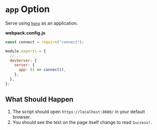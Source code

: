 # `app` Option

Serve using [`hono`](https://github.com/honojs/hono) as an application.

**webpack.config.js**

```js
const connect = require("connect");

module.exports = {
  // ...
  devServer: {
    server: {
      app: () => connect(),
    },
  },
};
```

## What Should Happen

1. The script should open `https://localhost:8080/` in your default browser.
2. You should see the text on the page itself change to read `Success!`.
